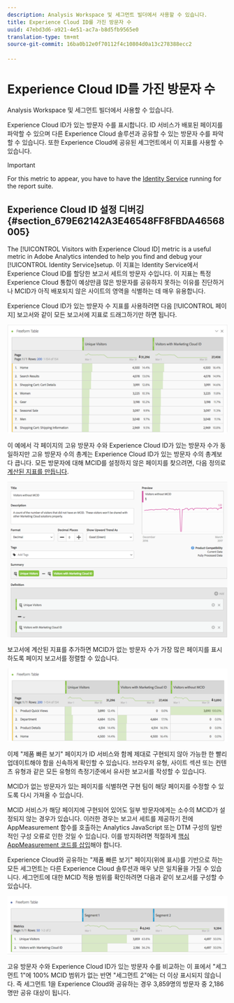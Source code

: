 ```yaml
---
description: Analysis Workspace 및 세그먼트 빌더에서 사용할 수 있습니다.
title: Experience Cloud ID를 가진 방문자 수
uuid: 47ebd3d6-a921-4e51-ac7a-b8d5fb9565e0
translation-type: tm+mt
source-git-commit: 16ba0b12e0f70112f4c10804d0a13c278388ecc2

---
```



# Experience Cloud ID를 가진 방문자 수

Analysis Workspace 및 세그먼트 빌더에서 사용할 수 있습니다.

Experience Cloud ID가 있는 방문자 수를 표시합니다. ID 서비스가 배포된 페이지를 파악할 수 있으며 다른 Experience Cloud 솔루션과 공유할 수 있는 방문자 수를 파악할 수 있습니다. 또한 Experience Cloud에 공유된 세그먼트에서 이 지표를 사용할 수 있습니다.

>[!IMPORTANT]
>
>For this metric to appear, you have to have the [Identity Service](https://marketing.adobe.com/resources/help/en_US/mcvid/) running for the report suite.

## Experience Cloud ID 설정 디버깅 {#section_679E62142A3E46548FF8FBDA46568005}

The [!UICONTROL Visitors with Experience Cloud ID] metric is a useful metric in Adobe Analytics intended to help you find and debug your [!UICONTROL Identity Service]setup. 이 지표는 Identity Service에서 Experience Cloud ID를 할당한 보고서 세트의 방문자 수입니다. 이 지표는 특정 Experience Cloud 통합이 예상만큼 많은 방문자를 공유하지 못하는 이유를 진단하거나 MCID가 아직 배포되지 않은 사이트의 영역을 식별하는 데 매우 유용합니다.

Experience Cloud ID가 있는 방문자 수 지표를 사용하려면 다음 [!UICONTROL 페이지] 보고서와 같이 모든 보고서에 지표로 드래그하기만 하면 됩니다.

![](assets/metric-mcvid1.png)

이 예에서 각 페이지의 고유 방문자 수와 Experience Cloud ID가 있는 방문자 수가 동일하지만 고유 방문자 수의 총계는 Experience Cloud ID가 있는 방문자 수의 총계보다 큽니다. 모든 방문자에 대해 MCID를 설정하지 않은 페이지를 찾으려면, 다음 정의로 [계산된 지표를 만듭니다](https://marketing.adobe.com/resources/help/en_US/analytics/calcmetrics/cm_build_metrics.html).

![](assets/metric-mcvid2.png)

보고서에 계산된 지표를 추가하면 MCID가 없는 방문자 수가 가장 많은 페이지를 표시하도록 페이지 보고서를 정렬할 수 있습니다.

![](assets/metric-mcvid3.png)

이제 "제품 빠른 보기" 페이지가 ID 서비스와 함께 제대로 구현되지 않아 가능한 한 빨리 업데이트해야 함을 신속하게 확인할 수 있습니다. 브라우저 유형, 사이트 섹션 또는 컨텐츠 유형과 같은 모든 유형의 측정기준에서 유사한 보고서를 작성할 수 있습니다.

MCID가 없는 방문자가 있는 페이지를 식별하면 구현 팀이 해당 페이지를 수정할 수 있도록 다시 가져올 수 있습니다.

MCID 서비스가 해당 페이지에 구현되어 있어도 일부 방문자에게는 소수의 MCID가 설정되지 않는 경우가 있습니다. 이러한 경우는 보고서 세트를 제공하기 전에 AppMeasurement 함수를 호출하는 Analytics JavaScript 또는 DTM 구성의 일반적인 구성 오류로 인한 것일 수 있습니다. 이를 방지하려면 적절하게 [핵심 AppMeasurement 코드를 삽입](https://marketing.adobe.com/resources/help/en_US/sc/implement/dtm/t_appmeasurement-code.html)해야 합니다.

Experience Cloud와 공유하는 "제품 빠른 보기" 페이지(위에 표시)를 기반으로 하는 모든 세그먼트는 다른 Experience Cloud 솔루션과 매우 낮은 일치율을 가질 수 있습니다. 세그먼트에 대한 MCID 적용 범위를 확인하려면 다음과 같이 보고서를 구성할 수 있습니다.

![](assets/metric-mcvid4.png)

고유 방문자 수와 Experience Cloud ID가 있는 방문자 수를 비교하는 이 표에서 "세그먼트 1"에 100% MCID 범위가 없는 반면 "세그먼트 2"에는 더 이상 표시되지 않습니다. 즉 세그먼트 1을 Experience Cloud와 공유하는 경우 3,859명의 방문자 중 2,186명만 공유 대상이 됩니다.
